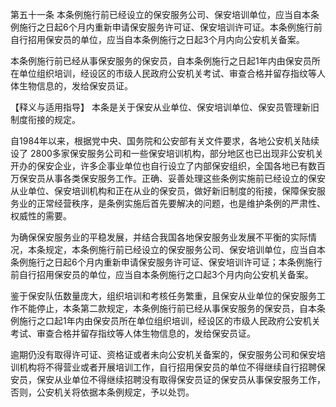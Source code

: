 第五十一条  本条例施行前已经设立的保安服务公司、保安培训单位，应当自本条例施行之日起6个月内重新申请保安服务许可证、保安培训许可证。本条例施行前自行招用保安员的单位，应当自本条例施行之日起3个月内向公安机关备案。

  本条例施行前已经从事保安服务的保安员，自本条例施行之日起1年内由保安员所在单位组织培训，经设区的市级人民政府公安机关考试、审查合格并留存指纹等人体生物信息的，发给保安员证。 

  【释义与适用指导】  本条是关于保安从业单位、保安培训单位、保安员管理新旧制度衔接的规定。 

  自1984年以来，根据党中央、国务院和公安部有关文件要求，各地公安机关陆续设了 2800多家保安服务公司和一些保安培训机构，部分地区也已出现非公安机关开办的保安企业，许多企事业单位也自行设立了内部保安组织，全国各地已有数百万保安员从事各类保安服务工作。正确、妥善处理这些条例实施前已经设立的保安从业单位、保安培训机构和正在从业的保安员，做好新旧制度的衔接，保障保安服务业的正常经营秩序，是条例实施后首先要解决的问题，也是维护条例的严肃性、权威性的需要。

  为确保保安服务业的平稳发展，并结合我国各地保安服务业发展不平衡的实际情况，本条规定，本条例施行前已经设立的保安服务公司、保安培训单位，应当自本条例施行之日起6个月内重新申请保安服务许可证、保安培训许可证；本条例施行前自行招用保安员的单位，应当自本条例施行之口起3个月内向公安机关备案。
 
  鉴于保安队伍数量庞大，组织培训和考核任务繁重，且保安从业单位的保安服务工作不能停止，本条第二款规定，本条例施行前已经从事保安服务的保安员，自本条例施行之口起1年内由保安员所在单位组织培训，经设区的市级人民政府公安机关考试、审查合格并留存指纹等人体生物信息的，发给保安员证。 

  逾期仍没有取得许可证、资格证或者未向公安机关备案的，保安服务公司和保安培训机构将不得营业或者开展培训工作，自行招用保安员的单位不得继续自行招聘保安员，保安从业单位不得继续招聘没有取得保安员证的保安员从事保安服务工作，否则，公安机关将依据本条例规定，予以处罚。